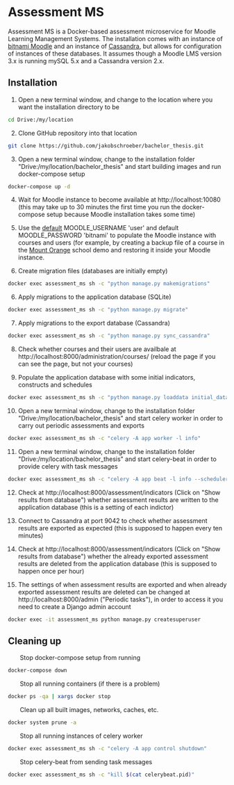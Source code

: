 # Assessment MS

Assessment MS is a Docker-based assessment microservice for Moodle Learning Management Systems. The installation comes with an instance of [bitnami Moodle](https://hub.docker.com/r/bitnami/moodle/) and an instance of [Cassandra](https://hub.docker.com/_/cassandra), but allows for configuration of instances of these databases. It assumes though a Moodle LMS version 3.x is running mySQL 5.x and a Cassandra version 2.x.

## Installation

1. Open a new terminal window, and change to the location where you want the installation directory to be

```bash
cd Drive:/my/location
```

2. Clone GitHub repository into that location

```bash
git clone https://github.com/jakobschroeber/bachelor_thesis.git
```

3. Open a new terminal window, change to the installation folder "Drive:/my/location/bachelor_thesis" and start building images and run docker-compose setup

```bash
docker-compose up -d
```

4. Wait for Moodle instance to become available at http://localhost:10080 (this may take up to 30 minutes the first time you run the docker-compose setup because Moodle installation takes some time)

5. Use the [default](https://hub.docker.com/r/bitnami/moodle/) MOODLE_USERNAME 'user' and default MOODLE_PASSWORD 'bitnami' to populate the Moodle instance with courses and users (for example, by creating a backup file of a course in the [Mount Orange](https://school.moodledemo.net/) school demo and restoring it inside your Moodle instance.

6. Create migration files (databases are initially empty)

```bash
docker exec assessment_ms sh -c "python manage.py makemigrations"
```

6. Apply migrations to the application database (SQLite)

```bash
docker exec assessment_ms sh -c "python manage.py migrate"
```

7. Apply migrations to the export database (Cassandra)

```bash
docker exec assessment_ms sh -c "python manage.py sync_cassandra"
```

8. Check whether courses and their users are availbale at http://localhost:8000/administration/courses/ (reload the page if you can see the page, but not your courses)

9. Populate the application database with some initial indicators, constructs and schedules

```bash
docker exec assessment_ms sh -c "python manage.py loaddata initial_data.json"
```

10. Open a new terminal window, change to the installation folder "Drive:/my/location/bachelor_thesis" and start celery worker in order to carry out periodic assessments and exports

```bash
docker exec assessment_ms sh -c "celery -A app worker -l info"
```

11. Open a new terminal window, change to the installation folder "Drive:/my/location/bachelor_thesis" and start celery-beat in order to provide celery with task messages

```bash
docker exec assessment_ms sh -c "celery -A app beat -l info --scheduler django_celery_beat.schedulers:DatabaseScheduler"
```

12. Check at http://localhost:8000/assessment/indicators (Click on "Show results from database") whether assessment results are written to the application database (this is a setting of each indictor)

13. Connect to Cassandra at port 9042 to check whether assessment results are exported as expected (this is supposed to happen every ten minutes)

14. Check at http://localhost:8000/assessment/indicators (Click on "Show results from database") whether the already exported assessment results are deleted from the application database (this is supposed to happen once per hour)

15. The settings of when assessment results are exported and when already exported assessment results are deleted can be changed at http://localhost:8000/admin ("Periodic tasks"), in order to access it you need to create a Django admin account

```bash
docker exec -it assessment_ms python manage.py createsuperuser
```


## Cleaning up

&nbsp;&nbsp;&nbsp;&nbsp;&nbsp;&nbsp;&nbsp;Stop docker-compose setup from running

```bash
docker-compose down
```

&nbsp;&nbsp;&nbsp;&nbsp;&nbsp;&nbsp;&nbsp;Stop all running containers (if there is a problem)

```bash
docker ps -qa | xargs docker stop
```

&nbsp;&nbsp;&nbsp;&nbsp;&nbsp;&nbsp;&nbsp;Clean up all built images, networks, caches, etc.

```bash
docker system prune -a
```

&nbsp;&nbsp;&nbsp;&nbsp;&nbsp;&nbsp;&nbsp;Stop all running instances of celery worker

```bash
docker exec assessment_ms sh -c "celery -A app control shutdown"
```

&nbsp;&nbsp;&nbsp;&nbsp;&nbsp;&nbsp;&nbsp;Stop celery-beat from sending task messages

```bash
docker exec assessment_ms sh -c "kill $(cat celerybeat.pid)"
```

